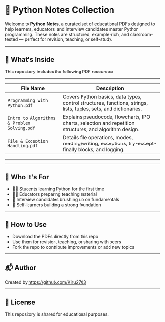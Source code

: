 # 🐍 Python Notes Collection

Welcome to **Python Notes**, a curated set of educational PDFs designed to help learners, educators, and interview candidates master Python programming. These notes are structured, example-rich, and classroom-tested — perfect for revision, teaching, or self-study.

---

## 📘 What's Inside

This repository includes the following PDF resources:

------------------------------------------------------------------------------------------------------------------------------------------------------------------
| File Name                                   | Description                                                                                                      |
|---------------------------------------------|------------------------------------------------------------------------------------------------------------------|
| `Programming with Python.pdf`               | Covers Python basics, data types, control structures, functions, strings, lists, tuples, sets, and dictionaries. |
| `Intro to Algorithms & Problem Solving.pdf` | Explains pseudocode, flowcharts, IPO charts, selection and repetition structures, and algorithm design.          |
| `File & Exception Handling.pdf`             | Details file operations, modes, reading/writing, exceptions, try-except-finally blocks, and logging.             |
------------------------------------------------------------------------------------------------------------------------------------------------------------------
---

## 🎯 Who It's For

- 🧑‍🎓 Students learning Python for the first time  
- 👩‍🏫 Educators preparing teaching material  
- 💼 Interview candidates brushing up on fundamentals  
- 🧠 Self-learners building a strong foundation

---

## 🚀 How to Use

- Download the PDFs directly from this repo
- Use them for revision, teaching, or sharing with peers
- Fork the repo to contribute improvements or add new topics

---

## 📬 Author

Created by https://github.com/Kiru2703

---

## 📄 License

This repository is shared for educational purposes.
